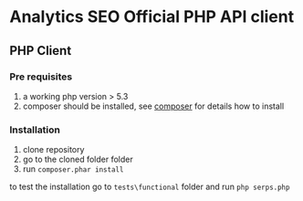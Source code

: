# Analytics SEO Official PHP API client

## PHP Client

### Pre requisites
1. a working php version > 5.3
2. composer should be installed, see [composer](http://www.getcomposer.org) for details how to install

### Installation

1. clone repository
2. go to the cloned folder folder
3. run ```composer.phar install```

to test the installation go to ```tests\functional``` folder and run ```php serps.php```
